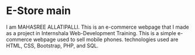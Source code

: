 # E-Store main
I am MAHASREE ALLATIPALLI.
This is an e-commerce webpage that I made as a project in Internshala Web-Development Training. This is a simple e-commerce webpage used to sell mobile phones. technologies used are HTML, CSS, Bootstrap, PHP, and SQL.
